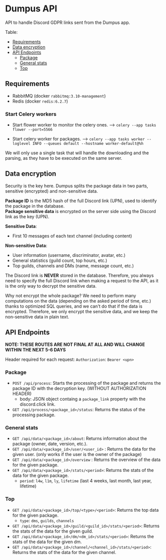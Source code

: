 # Dumpus API

API to handle Discord GDPR links sent from the Dumpus app.

Table:
* [Requirements](#requirements)
* [Data encryption](#data-encryption)
* [API Endpoints](#api-endpoints)
    * [Package](#package)
    * [General stats](#general-stats)
    * [Top](#top)

## Requirements

* RabbitMQ (docker `rabbitmq:3.10-management`)
* Redis (docker `redis:6.2.7`)

### Start Celery workers

* Start flower worker to monitor the celery ones.
--> `celery --app tasks flower --port=5566`

* Start celery worker for packages.
--> `celery --app tasks worker --loglevel INFO --queues default --hostname worker-default@%h`

We will only use a single task that will handle the downloading and the parsing, as they have to be executed on the same server.

## Data encryption

Security is the key here. Dumpus splits the package data in two parts, sensitive (encrypted) and non-sensitive data.

**Package ID** is the MD5 hash of the full Discord link (UPN), used to identify the package in the database.  
**Package sensitive data** is encrypted on the server side using the Discord link as the key (UPN).

**Sensitive Data**:
* First 10 messages of each text channel (including content)

**Non-sensitive Data**:
* User information (username, discriminator, avatar, etc.)
* General statistics (guild count, top hours, etc.)
* Top guilds, channels and DMs (name, message count, etc.)

The Discord link is **NEVER** stored in the database. Therefore, you always need to specify the full Discord link when making a request to the API, as it is the only way to decrypt the sensitive data.

Why not encrypt the whole package? We need to perform many computations on the data (depending on the asked period of time, etc.) thanks to optimized SQL queries, and we can't do that if the data is encrypted. Therefore, we only encrypt the sensitive data, and we keep the non-sensitive data in plain text.

## API Endpoints

**NOTE: THESE ROUTES ARE NOT FINAL AT ALL AND WILL CHANGE WITHIN THE NEXT 5-6 DAYS**

Header required for each request: `Authorization`: `Bearer <upn>`

### Package

* `POST /api/process`: Starts the processing of the package and returns the package ID with the decryption key. (WITHOUT AUTHORIZATION HEADER)
    * body: JSON object containg a `package_link` property with the discord.click link. 
* `GET /api/process/<package_id>/status`: Returns the status of the processing package.

### General stats

* `GET /api/data/<package_id>/about`: Returns information about the package (owner, date, version, etc.).
* `GET /api/data/<package_id>/user/<user_id>` : Returns the data for the given user. (only works if the user is the owner of the package)
* `GET /api/data/<package_id>/overview` : Returns the overview of the data for the given package.
* `GET /api/data/<package_id>/stats/<period>`: Returns the stats of the data for the given package.
    * `period`: `l4w`, `l1m`, `ly`, `lifetime` (last 4 weeks, last month, last year, lifetime)

### Top

* `GET /api/data/<package_id>/top/<type>/<period>`: Returns the top data for the given package.
    * `type`: `dms`, `guilds`, `channels`
* `GET /api/data/<package_id>/guild/<guild_id>/stats/<period>`: Returns the stats of the data for the given guild.
* `GET /api/data/<package_id>/dm/<dm_id>/stats/<period>`: Returns the stats of the data for the given dm.
* `GET /api/data/<package_id>/channel/<channel_id>/stats/<period>`: Returns the stats of the data for the given channel.

